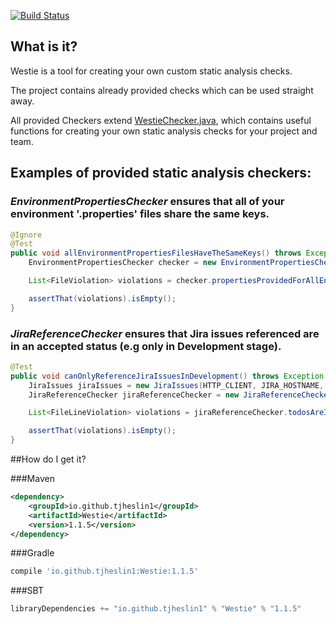 [![Build Status](https://travis-ci.org/tjheslin1/Westie.svg?branch=master)](https://travis-ci.org/tjheslin1/Westie)

## What is it?

Westie is a tool for creating your own custom static analysis checks.

The project contains already provided checks which can be used straight away.

All provided Checkers extend [WestieChecker.java](src/main/java/io/github/tjheslin1/westie/WestieChecker.java), which 
contains useful functions for creating your own static analysis checks for your project and team.

## Examples of provided static analysis checkers:

### _EnvironmentPropertiesChecker_ ensures that all of your environment '.properties' files share the same keys. 
```java
@Ignore
@Test
public void allEnvironmentPropertiesFilesHaveTheSameKeys() throws Exception {
    EnvironmentPropertiesChecker checker = new EnvironmentPropertiesChecker(FILES_TO_IGNORE);

    List<FileViolation> violations = checker.propertiesProvidedForAllEnvironments(PROPERTIES_DIR);

    assertThat(violations).isEmpty();
}
```

### _JiraReferenceChecker_ ensures that Jira issues referenced are in an accepted status (e.g only in Development stage).
```java
@Test
public void canOnlyReferenceJiraIssuesInDevelopment() throws Exception {
    JiraIssues jiraIssues = new JiraIssues(HTTP_CLIENT, JIRA_HOSTNAME, JIRA_USERNAME, JIRA_PASSWORD, singletonList("Development"));
    JiraReferenceChecker jiraReferenceChecker = new JiraReferenceChecker(jiraIssues, "JIRA-[0-9]{3}", FILES_TO_IGNORE);

    List<FileLineViolation> violations = jiraReferenceChecker.todosAreInAllowedStatuses(BASE_PACKAGE);

    assertThat(violations).isEmpty();
}
```

##How do I get it?

###Maven
```xml
<dependency>
    <groupId>io.github.tjheslin1</groupId>
    <artifactId>Westie</artifactId>
    <version>1.1.5</version>
</dependency>
```
###Gradle
```groovy
compile 'io.github.tjheslin1:Westie:1.1.5'
```
###SBT
```scala
libraryDependencies += "io.github.tjheslin1" % "Westie" % "1.1.5"
```

